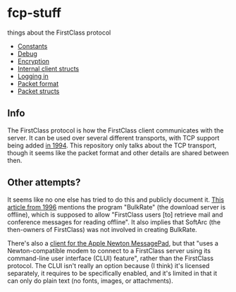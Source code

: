 # fcp-stuff
things about the FirstClass protocol

* [Constants](./constants.md)
* [Debug](./debug.md)
* [Encryption](./encryption.md)
* [Internal client structs](./internal_structs.md)
* [Logging in](./login.md)
* [Packet format](./packet.md)
* [Packet structs](./packet_structs.md)

## Info
The FirstClass protocol is how the FirstClass client communicates with the server. It can be used over several different transports, with TCP support being added [in 1994](https://tidbits.com/article/1893). This repository only talks about the TCP transport, though it seems like the packet format and other details are shared between then.

## Other attempts?
It seems like no one else has tried to do this and publicly document it. [This article from 1996](http://tidbits.com/article/919) mentions the program "BulkRate" (the download server is offline), which is supposed to allow "FirstClass users [to] retrieve mail and conference messages for reading offline". It also implies that SoftArc (the then-owners of FirstClass) was not involved in creating BulkRate.

There's also a [client for the Apple Newton MessagePad](http://tidbits.com/static/html/TidBITS-234.html#lnk4), but that "uses a Newton-compatible modem to connect to a FirstClass server using its command-line user interface (CLUI) feature", rather than the FirstClass protocol. The CLUI isn't really an option because (I think) it's licensed separately, it requires to be specifically enabled, and it's limited in that it can only do plain text (no fonts, images, or attachments).